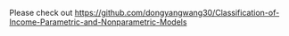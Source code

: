 Please check out https://github.com/dongyangwang30/Classification-of-Income-Parametric-and-Nonparametric-Models

